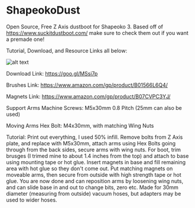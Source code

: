# ShapeokoDust
Open Source, Free Z Axis dustboot for Shapeoko 3.  Based off of https://www.suckitdustboot.com/ make sure to check them out if you want a premade one!

Tutorial, Download, and Resource Links all below:




![alt text](https://i.imgur.com/nhwDtVF.jpg)




Download Link:
https://goo.gl/MSsi7p

Brushes Link:
https://www.amazon.com/gp/product/B01566L6Q4/

Magnets Link:
https://www.amazon.com/gp/product/B07CVPC3YJ/

Support Arms Machine Screws:
M5x30mm 0.8 Pitch (25mm can also be used)

Moving Arms Hex Bolt:
M4x30mm, with matching Wing Nuts


Tutorial:  Print out everything, I used 50% infill.  Remove bolts from Z Axis plate, and replace with M5x30mm, attach arms using Hex Bolts going through from the back sides, secure arms with wing nuts.  For boot, trim brusges (I trimed mine to about 1.4 inches from the top) and attach to base using mounting tape or hot glue.  Insert magnets in base and fill remaining area with hot glue so they don't come out.  Put matching magnets on moveable arms, then secure from outside with high strength tape or hot glue.  You are now done and can reposition arms by loosening wing nuts, and can slide base in and out to change bits, zero etc.  Made for 30mm diameter (measuring from outside) vacuum hoses, but adapters may be used to wider hoses.
